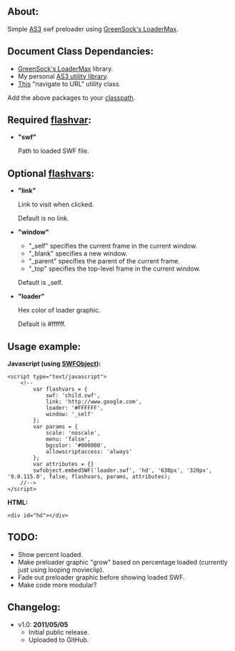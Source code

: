## About:

Simple [AS3](http://en.wikipedia.org/wiki/ActionScript#ActionScript_3.0) swf preloader using [GreenSock's LoaderMax](http://www.greensock.com/loadermax/).

## Document Class Dependancies:

* [GreenSock's LoaderMax](http://www.greensock.com/loadermax/) library.
* My personal [AS3 utility library](https://github.com/mhulse/me.hulse.util).
* [This](http://apdevblog.com/problems-using-navigatetourl/) "navigate to URL" utility class.

Add the above packages to your [classpath](http://help.adobe.com/en_US/AS2LCR/Flash_10.0/help.html?content=00000164.html).

## Required [flashvar](http://kb2.adobe.com/cps/164/tn_16417.html):

* __"swf"__
    
    Path to loaded SWF file.

## Optional [flashvars](http://kb2.adobe.com/cps/164/tn_16417.html):

* __"link"__
    
    Link to visit when clicked.
    
    Default is no link.

* __"window"__
    
    * "_self" specifies the current frame in the current window.
    * "_blank" specifies a new window.
    * "_parent" specifies the parent of the current frame.
    * "_top" specifies the top-level frame in the current window.
    
    Default is _self.

* __"loader"__
    
    Hex color of loader graphic.
    
    Default is #ffffff.

## Usage example:

__Javascript (using [SWFObject](http://code.google.com/p/swfobject/)):__

    <script type="text/javascript">
        <!--
            var flashvars = {
                swf: 'child.swf',
                link: 'http://www.google.com',
                loader: '#FFFFFF',
                window: '_self'
            };
            var params = {
                scale: 'noscale',
                menu: 'false',
                bgcolor: '#000000',
                allowscriptaccess: 'always'
            };
            var attributes = {}
            swfobject.embedSWF('loader.swf', 'hd', '630px', '320px', '9.0.115.0', false, flashvars, params, attributes);
        //-->
    </script>

__HTML:__

    <div id="hd"></div>

## TODO:

* Show percent loaded.
* Make preloader graphic "grow" based on percentage loaded (currently just using looping movieclip).
* Fade out preloader graphic before showing loaded SWF.
* Make code more modular?

## Changelog:

* v1.0: __2011/05/05__
	* Initial public release.
	* Uploaded to GitHub.